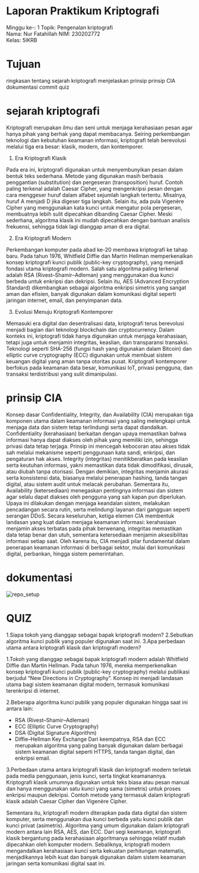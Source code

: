 # Laporan Praktikum Kriptografi
Minggu ke-: 1
Topik: Pengenalan kriptografi  
Nama: Nur Fatahillah
NIM: 230202772  
Kelas: 5IKRB

# Tujuan
ringkasan tentang sejarah kriptografi
menjelaskan prinsip prinsip CIA
dokumentasi commit
quiz

# sejarah kriptografi
Kriptografi merupakan ilmu dan seni untuk menjaga kerahasiaan pesan agar hanya pihak yang berhak yang dapat membacanya. Seiring perkembangan teknologi dan kebutuhan keamanan informasi, kriptografi telah berevolusi melalui tiga era besar: klasik, modern, dan kontemporer.

1. Era Kriptografi Klasik

Pada era ini, kriptografi digunakan untuk menyembunyikan pesan dalam bentuk teks sederhana. Metode yang digunakan masih berbasis penggantian (substitution) dan pergeseran (transposition) huruf. Contoh paling terkenal adalah Caesar Cipher, yang mengenkripsi pesan dengan cara menggeser huruf dalam alfabet sejumlah langkah tertentu. Misalnya, huruf A menjadi D jika digeser tiga langkah. Selain itu, ada pula Vigenère Cipher yang menggunakan kata kunci untuk mengatur pola pergeseran, membuatnya lebih sulit dipecahkan dibanding Caesar Cipher. Meski sederhana, algoritma klasik ini mudah dipecahkan dengan bantuan analisis frekuensi, sehingga tidak lagi dianggap aman di era digital.

2. Era Kriptografi Modern

Perkembangan komputer pada abad ke-20 membawa kriptografi ke tahap baru. Pada tahun 1976, Whitfield Diffie dan Martin Hellman memperkenalkan konsep kriptografi kunci publik (public-key cryptography), yang menjadi fondasi utama kriptografi modern. Salah satu algoritma paling terkenal adalah RSA (Rivest–Shamir–Adleman) yang menggunakan dua kunci berbeda untuk enkripsi dan dekripsi. Selain itu, AES (Advanced Encryption Standard) dikembangkan sebagai algoritma enkripsi simetris yang sangat aman dan efisien, banyak digunakan dalam komunikasi digital seperti jaringan internet, email, dan penyimpanan data.

3. Evolusi Menuju Kriptografi Kontemporer

Memasuki era digital dan desentralisasi data, kriptografi terus berevolusi menjadi bagian dari teknologi blockchain dan cryptocurrency. Dalam konteks ini, kriptografi tidak hanya digunakan untuk menjaga kerahasiaan, tetapi juga untuk menjamin integritas, keaslian, dan transparansi transaksi. Teknologi seperti SHA-256 (fungsi hash yang digunakan dalam Bitcoin) dan elliptic curve cryptography (ECC) digunakan untuk membuat sistem keuangan digital yang aman tanpa otoritas pusat. Kriptografi kontemporer berfokus pada keamanan data besar, komunikasi IoT, privasi pengguna, dan transaksi terdistribusi yang sulit dimanipulasi.

# prinsip CIA
Konsep dasar Confidentiality, Integrity, dan Availability (CIA) merupakan tiga komponen utama dalam keamanan informasi yang saling melengkapi untuk menjaga data dan sistem tetap terlindungi serta dapat diandalkan. Confidentiality (kerahasiaan) berkaitan dengan upaya memastikan bahwa informasi hanya dapat diakses oleh pihak yang memiliki izin, sehingga privasi data tetap terjaga. Prinsip ini mencegah kebocoran atau akses tidak sah melalui mekanisme seperti penggunaan kata sandi, enkripsi, dan pengaturan hak akses. Integrity (integritas) menitikberatkan pada keaslian serta keutuhan informasi, yakni memastikan data tidak dimodifikasi, dirusak, atau diubah tanpa otorisasi. Dengan demikian, integritas menjamin akurasi serta konsistensi data, biasanya melalui penerapan hashing, tanda tangan digital, atau sistem audit untuk melacak perubahan. Sementara itu, Availability (ketersediaan) menegaskan pentingnya informasi dan sistem agar selalu dapat diakses oleh pengguna yang sah kapan pun diperlukan. Upaya ini dilakukan dengan menjaga keandalan sistem, melakukan pencadangan secara rutin, serta melindungi layanan dari gangguan seperti serangan DDoS. Secara keseluruhan, ketiga elemen CIA membentuk landasan yang kuat dalam menjaga keamanan informasi: kerahasiaan menjamin akses terbatas pada pihak berwenang, integritas memastikan data tetap benar dan utuh, sementara ketersediaan menjamin aksesibilitas informasi setiap saat. Oleh karena itu, CIA menjadi pilar fundamental dalam penerapan keamanan informasi di berbagai sektor, mulai dari komunikasi digital, perbankan, hingga sistem pemerintahan.

# dokumentasi
![repo_setup](screenshots/repo_setup.png)

# QUIZ
1.Siapa tokoh yang dianggap sebagai bapak kriptografi modern?
2.Sebutkan algoritma kunci publik yang populer digunakan saat ini.
3.Apa perbedaan utama antara kriptografi klasik dan kriptografi modern?

1.Tokoh yang dianggap sebagai bapak kriptografi modern adalah Whitfield Diffie dan Martin Hellman.
Pada tahun 1976, mereka memperkenalkan konsep kriptografi kunci publik (public-key cryptography) melalui publikasi berjudul “New Directions in Cryptography”.
Konsep ini menjadi landasan utama bagi sistem keamanan digital modern, termasuk komunikasi terenkripsi di internet.

2.Beberapa algoritma kunci publik yang populer digunakan hingga saat ini antara lain:
- RSA (Rivest–Shamir–Adleman)
- ECC (Elliptic Curve Cryptography)
- DSA (Digital Signature Algorithm)
- Diffie–Hellman Key Exchange
Dari keempatnya, RSA dan ECC merupakan algoritma yang paling banyak digunakan dalam berbagai sistem keamanan digital seperti HTTPS, tanda tangan digital, dan enkripsi email.

3.Perbedaan utama antara kriptografi klasik dan kriptografi modern terletak pada media penggunaan, jenis kunci, serta tingkat keamanannya. Kriptografi klasik umumnya digunakan untuk teks biasa atau pesan manual dan hanya menggunakan satu kunci yang sama (simetris) untuk proses enkripsi maupun dekripsi. Contoh metode yang termasuk dalam kriptografi klasik adalah Caesar Cipher dan Vigenère Cipher.

Sementara itu, kriptografi modern diterapkan pada data digital dan sistem komputer, serta menggunakan dua kunci berbeda yaitu kunci publik dan kunci privat (asimetris). Algoritma yang umum digunakan dalam kriptografi modern antara lain RSA, AES, dan ECC. Dari segi keamanan, kriptografi klasik bergantung pada kerahasiaan algoritmanya sehingga relatif mudah dipecahkan oleh komputer modern. Sebaliknya, kriptografi modern mengandalkan kerahasiaan kunci serta kekuatan perhitungan matematis, menjadikannya lebih kuat dan banyak digunakan dalam sistem keamanan jaringan serta komunikasi digital saat ini.

